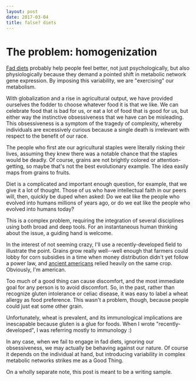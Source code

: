 ```yaml
---
layout: post
date: 2017-03-04
title: false? diets
---
```


# The problem: homogenization

[Fad diets](https://en.wikipedia.org/wiki/Fad_diet) probably help people feel better, not just psychologically, but also physiologically because they demand a pointed shift in metabolic network gene expression. By imposing this variability, we are "exercising" our metabolism.  

With globalization and a rise in agricultural output, we have provided ourselves the fodder to choose whatever food it is that we like. We can celebrate food that is bad for us, or eat a lot of food that is good for us, but either way the instinctive obsessiveness that we have can be misleading. This obsessiveness is a symptom of the tragedy of complexity, whereby individuals are excessively curious because a single death is irrelevant with respect to the benefit of our race.  

The people who first ate our agricultural staples were literally risking their lives, assuming they knew there was a notable chance that the staples would be deadly. Of course, grains are not brightly colored or attention-getting, so maybe that's not the best evolutionary example. The idea easily maps from grains to fruits.  

Diet is a complicated and important enough question, for example, that we give it a lot of thought. Those of us who have intellectual faith in our peers will, then, quickly be duped when asked: Do we eat like the people who evolved into humans millions of years ago, or do we eat like the people who evolved into humans today?  

This is a complex problem, requiring the integration of several disciplines using both broad and deep tools. For an instantaneous human thinking about the issue, a guiding hand is welcome.  

In the interest of not seeming crazy, I'll use a recently-developed field to illustrate the point. Grains grow really well--well enough that farmers could lobby for corn subsidies in a time when money distribution didn't yet follow a power law, and [ancient americans](https://en.wikipedia.org/wiki/Agriculture_in_Mesoamerica) relied heavily on the same crop. Obviously, I'm american. 

Too much of a good thing can cause discomfort, and the most immediate goal for any person is to avoid discomfort. So, in the past, rather than recognize gluten intolerance or celiac disease, it was easy to label a wheat allergy as food preference. This wasn't a problem, though, because people could just eat some other grain. 

Unfortunately, wheat is prevalent, and its immunological implications are inescapable because gluten is a glue for foods. When I wrote "recently-developed", I was referring mostly to immunology :) 

In any case, when we fail to engage in fad diets, ignoring our obsessiveness, we may actually be behaving against our nature. Of course it depends on the individual at hand, but introducing variability in complex metabolic networks strikes me as a Good Thing.  

On a wholly separate note, this post is meant to be a writing sample.
